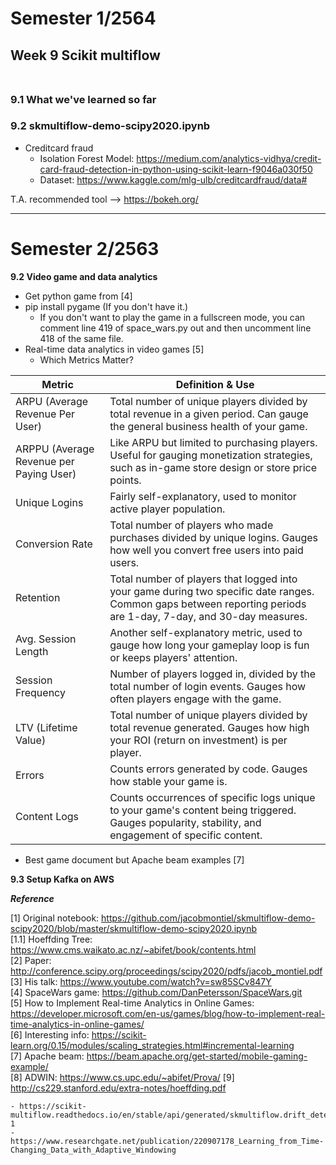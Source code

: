 # Semester 1/2564
## Week 9 Scikit multiflow </br></br>

### 9.1 What we've learned so far </br>

### 9.2 skmultiflow-demo-scipy2020.ipynb 
- Creditcard fraud
  - Isolation Forest Model: https://medium.com/analytics-vidhya/credit-card-fraud-detection-in-python-using-scikit-learn-f9046a030f50
  - Dataset: https://www.kaggle.com/mlg-ulb/creditcardfraud/data#
        
T.A. recommended tool --> https://bokeh.org/
______


# Semester 2/2563

**9.2 Video game and data analytics**
+ Get python game from [4]
+ pip install pygame (If you don't have it.)
    - If you don't want to play the game in a fullscreen mode, you can comment line 419 of space_wars.py out and then uncomment line 418 of the same file.
+ Real-time data analytics in video games [5]
    - Which Metrics Matter?
    
| Metric	     | Definition & Use|
| ---------------| --------------- |
| ARPU (Average Revenue Per User) | Total number of unique players divided by total revenue in a given period. Can gauge the general business health of your game. |
| ARPPU (Average Revenue per Paying User) |	Like ARPU but limited to purchasing players. Useful for gauging monetization strategies, such as in-game store design or store price points.  |
| Unique Logins	| Fairly self-explanatory, used to monitor active player population.|
| Conversion Rate	| Total number of players who made purchases divided by unique logins. Gauges how well you convert free users into paid users.|
| Retention  | Total number of players that logged into your game during two specific date ranges. Common gaps between reporting periods are 1-day, 7-day, and 30-day measures.  |
| Avg. Session Length | Another self-explanatory metric, used to gauge how long your gameplay loop is fun or keeps players' attention.  |
| Session Frequency  | Number of players logged in, divided by the total number of login events. Gauges how often players engage with the game.   |
| LTV (Lifetime Value)  | Total number of unique players divided by total revenue generated. Gauges how high your ROI (return on investment) is per player.  |
| Errors  | Counts errors generated by code. Gauges how stable your game is.  |
| Content Logs  | Counts occurrences of specific logs unique to your game's content being triggered. Gauges popularity, stability, and engagement of specific content.  |

+ Best game document but Apache beam examples [7]


**9.3 Setup Kafka on AWS**


***Reference***

[1] Original notebook: https://github.com/jacobmontiel/skmultiflow-demo-scipy2020/blob/master/skmultiflow-demo-scipy2020.ipynb </br>
[1.1] Hoeffding Tree: https://www.cms.waikato.ac.nz/~abifet/book/contents.html </br>
[2] Paper: http://conference.scipy.org/proceedings/scipy2020/pdfs/jacob_montiel.pdf </br>
[3] His talk: https://www.youtube.com/watch?v=sw85SCv847Y </br>
[4] SpaceWars game: https://github.com/DanPetersson/SpaceWars.git </br>
[5] How to Implement Real-time Analytics in Online Games: https://developer.microsoft.com/en-us/games/blog/how-to-implement-real-time-analytics-in-online-games/ </br>
[6] Interesting info: https://scikit-learn.org/0.15/modules/scaling_strategies.html#incremental-learning </br>
[7] Apache beam: https://beam.apache.org/get-started/mobile-gaming-example/ </br>
[8] ADWIN: https://www.cs.upc.edu/~abifet/Prova/
[9] http://cs229.stanford.edu/extra-notes/hoeffding.pdf

    - https://scikit-multiflow.readthedocs.io/en/stable/api/generated/skmultiflow.drift_detection.ADWIN.html#r15061f6a3a9d-1
    - https://www.researchgate.net/publication/220907178_Learning_from_Time-Changing_Data_with_Adaptive_Windowing
